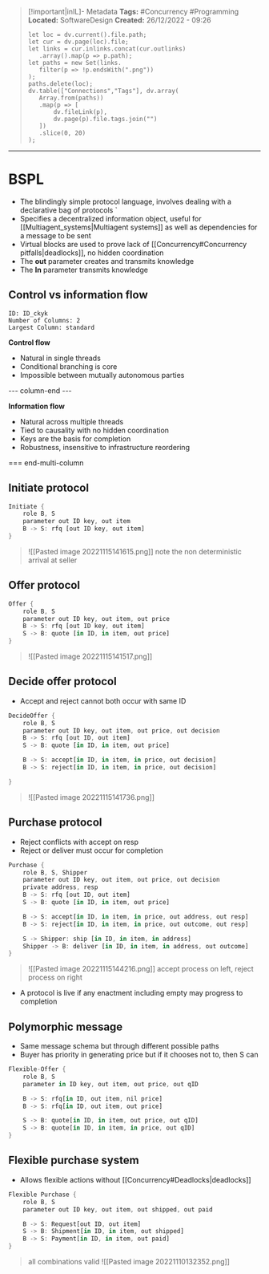 > [!important|inIL]- Metadata
> **Tags:** #Concurrency #Programming 
> **Located:** SoftwareDesign
> **Created:** 26/12/2022 - 09:26
> ```dataviewjs
>let loc = dv.current().file.path;
>let cur = dv.page(loc).file;
>let links = cur.inlinks.concat(cur.outlinks)
>    .array().map(p => p.path);
>let paths = new Set(links.
>    filter(p => !p.endsWith(".png"))
>);
>paths.delete(loc);
>dv.table(["Connections","Tags"], dv.array(
>    Array.from(paths))
>    .map(p => [
>        dv.fileLink(p),
>        dv.page(p).file.tags.join("")
>    ])
>    .slice(0, 20)
>);
> ```

___
# BSPL


 - The blindingly simple protocol language, involves dealing with a declarative bag of protocols `
- Specifies a decentralized information object, useful for [[Multiagent_systems|Multiagent systems]] as well as dependencies for a message to be sent
- Virtual blocks are used to prove lack of [[Concurrency#Concurrency pitfalls|deadlocks]], no hidden coordination
- The **out** parameter creates and transmits knowledge
- The **In** parameter transmits knowledge

## Control vs information flow

```start-multi-column
ID: ID_ckyk
Number of Columns: 2
Largest Column: standard
```

**Control flow**
- Natural in single threads
- Conditional branching is core
- Impossible between mutually autonomous parties

--- column-end ---

**Information flow**
- Natural across multiple threads
- Tied to causality with no hidden coordination
- Keys are the basis for completion
- Robustness, insensitive to infrastructure reordering

=== end-multi-column

## Initiate protocol
```rust
Initiate {
    role B, S
    parameter out ID key, out item
    B -> S: rfq [out ID key, out item]
}
```

> ![[Pasted image 20221115141615.png]] note the non deterministic arrival at seller

## Offer protocol
```rust
Offer {
    role B, S
    parameter out ID key, out item, out price
    B -> S: rfq [out ID key, out item]
    S -> B: quote [in ID, in item, out price]
}
```

> ![[Pasted image 20221115141517.png]]

## Decide offer protocol
- Accept and reject cannot both occur with same ID
```rust
DecideOffer {
    role B, S
    parameter out ID key, out item, out price, out decision
    B -> S: rfq [out ID, out item]
    S -> B: quote [in ID, in item, out price]

    B -> S: accept[in ID, in item, in price, out decision]
    B -> S: reject[in ID, in item, in price, out decision]

}
```

> ![[Pasted image 20221115141736.png]]

## Purchase protocol
- Reject conflicts with accept on resp
- Reject or deliver must occur for completion
```rust
Purchase {
    role B, S, Shipper
    parameter out ID key, out item, out price, out decision
    private address, resp
    B -> S: rfq [out ID, out item]
    S -> B: quote [in ID, in item, out price]

    B -> S: accept[in ID, in item, in price, out address, out resp]
    B -> S: reject[in ID, in item, in price, out outcome, out resp]

    S -> Shipper: ship [in ID, in item, in address]
    Shipper -> B: deliver [in ID, in item, in address, out outcome]
}
```

> ![[Pasted image 20221115144216.png]] accept process on left, reject process on right

- A protocol is live if any enactment including empty may progress to completion
## Polymorphic message
- Same message schema but through different possible paths
- Buyer has priority in generating price but if it chooses not to, then S can
```rust
Flexible-Offer {
    role B, S
    parameter in ID key, out item, out price, out qID

    B -> S: rfq[in ID, out item, nil price]
    B -> S: rfq[in ID, out item, out price]

    S -> B: quote[in ID, in item, out price, out qID]
    S -> B: quote[in ID, in item, in price, out qID]
}
```

## Flexible purchase system
- Allows flexible actions without [[Concurrency#Deadlocks|deadlocks]]
```rust
Flexible Purchase {
    role B, S
    parameter out ID key, out item, out shipped, out paid

    B -> S: Request[out ID, out item]
    S -> B: Shipment[in ID, in item, out shipped]
    B -> S: Payment[in ID, in item, out paid]
}
```

> all combinations valid ![[Pasted image 20221110132352.png]]


